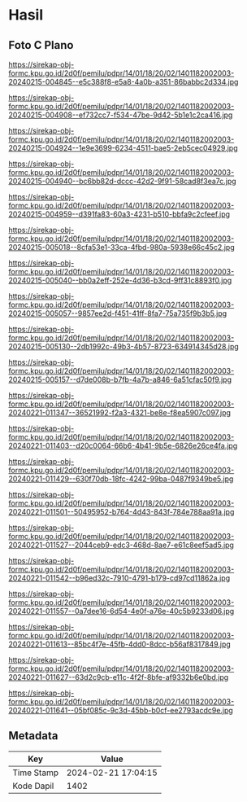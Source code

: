 # Hasil

## Foto C Plano

https://sirekap-obj-formc.kpu.go.id/2d0f/pemilu/pdpr/14/01/18/20/02/1401182002003-20240215-004845--e5c388f8-e5a8-4a0b-a351-86babbc2d334.jpg

https://sirekap-obj-formc.kpu.go.id/2d0f/pemilu/pdpr/14/01/18/20/02/1401182002003-20240215-004908--ef732cc7-f534-47be-9d42-5b1e1c2ca416.jpg

https://sirekap-obj-formc.kpu.go.id/2d0f/pemilu/pdpr/14/01/18/20/02/1401182002003-20240215-004924--1e9e3699-6234-4511-bae5-2eb5cec04929.jpg

https://sirekap-obj-formc.kpu.go.id/2d0f/pemilu/pdpr/14/01/18/20/02/1401182002003-20240215-004940--bc6bb82d-dccc-42d2-9f91-58cad8f3ea7c.jpg

https://sirekap-obj-formc.kpu.go.id/2d0f/pemilu/pdpr/14/01/18/20/02/1401182002003-20240215-004959--d391fa83-60a3-4231-b510-bbfa9c2cfeef.jpg

https://sirekap-obj-formc.kpu.go.id/2d0f/pemilu/pdpr/14/01/18/20/02/1401182002003-20240215-005018--8cfa53e1-33ca-4fbd-980a-5938e66c45c2.jpg

https://sirekap-obj-formc.kpu.go.id/2d0f/pemilu/pdpr/14/01/18/20/02/1401182002003-20240215-005040--bb0a2eff-252e-4d36-b3cd-9ff31c8893f0.jpg

https://sirekap-obj-formc.kpu.go.id/2d0f/pemilu/pdpr/14/01/18/20/02/1401182002003-20240215-005057--9857ee2d-f451-41ff-8fa7-75a735f9b3b5.jpg

https://sirekap-obj-formc.kpu.go.id/2d0f/pemilu/pdpr/14/01/18/20/02/1401182002003-20240215-005130--2db1992c-49b3-4b57-8723-634914345d28.jpg

https://sirekap-obj-formc.kpu.go.id/2d0f/pemilu/pdpr/14/01/18/20/02/1401182002003-20240215-005157--d7de008b-b7fb-4a7b-a846-6a51cfac50f9.jpg

https://sirekap-obj-formc.kpu.go.id/2d0f/pemilu/pdpr/14/01/18/20/02/1401182002003-20240221-011347--36521992-f2a3-4321-be8e-f8ea5907c097.jpg

https://sirekap-obj-formc.kpu.go.id/2d0f/pemilu/pdpr/14/01/18/20/02/1401182002003-20240221-011403--d20c0064-66b6-4b41-9b5e-6826e26ce4fa.jpg

https://sirekap-obj-formc.kpu.go.id/2d0f/pemilu/pdpr/14/01/18/20/02/1401182002003-20240221-011429--630f70db-18fc-4242-99ba-0487f9349be5.jpg

https://sirekap-obj-formc.kpu.go.id/2d0f/pemilu/pdpr/14/01/18/20/02/1401182002003-20240221-011501--50495952-b764-4d43-843f-784e788aa91a.jpg

https://sirekap-obj-formc.kpu.go.id/2d0f/pemilu/pdpr/14/01/18/20/02/1401182002003-20240221-011527--2044ceb9-edc3-468d-8ae7-e61c8eef5ad5.jpg

https://sirekap-obj-formc.kpu.go.id/2d0f/pemilu/pdpr/14/01/18/20/02/1401182002003-20240221-011542--b96ed32c-7910-4791-b179-cd97cd11862a.jpg

https://sirekap-obj-formc.kpu.go.id/2d0f/pemilu/pdpr/14/01/18/20/02/1401182002003-20240221-011557--0a7dee16-6d54-4e0f-a76e-40c5b9233d06.jpg

https://sirekap-obj-formc.kpu.go.id/2d0f/pemilu/pdpr/14/01/18/20/02/1401182002003-20240221-011613--85bc4f7e-45fb-4dd0-8dcc-b56af8317849.jpg

https://sirekap-obj-formc.kpu.go.id/2d0f/pemilu/pdpr/14/01/18/20/02/1401182002003-20240221-011627--63d2c9cb-e11c-4f2f-8bfe-af9332b6e0bd.jpg

https://sirekap-obj-formc.kpu.go.id/2d0f/pemilu/pdpr/14/01/18/20/02/1401182002003-20240221-011641--05bf085c-9c3d-45bb-b0cf-ee2793acdc9e.jpg


## Metadata

| Key        | Value               |
| ---------- | ------------------- |
| Time Stamp | 2024-02-21 17:04:15 |
| Kode Dapil | 1402                |



